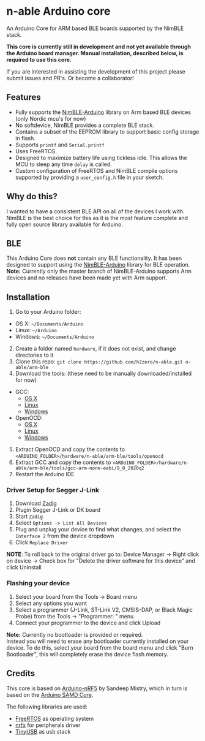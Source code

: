 # n-able Arduino core

An Arduino Core for ARM based BLE boards supported by the NimBLE stack.

**This core is currently still in development and not yet available through the Arduino board manager. Manual installation, described below, is required to use this core.**

If you are interested in assisting the development of this project please submit issues and PR's. Or become a collaborator!

## Features

* Fully supports the [NimBLE-Arduino](https://github.com/h2zero/NimBLE-Arduino) library on Arm based BLE devices (only Nordic mcu's for now)
* No softdevice, NimBLE provides a complete BLE stack.
* Contains a subset of the EEPROM library to support basic config storage in flash.
* Supports `printf` and `Serial.printf`
* Uses FreeRTOS.
* Designed to maximize battery life using tickless idle. This allows the MCU to sleep any time `delay` is called.
* Custom configuration of FreeRTOS and NimBLE compile options supported by providing a `user_config.h` file in your sketch.

## Why do this?

I wanted to have a consistent BLE API on all of the devices I work with. NimBLE is the best choice for this as it is the most feature complete and fully open source library available for Arduino.

## BLE

This Arduino Core does **not** contain any BLE functionality. It has been designed to support using the [NimBLE-Arduino](https://github.com/h2zero/NimBLE-Arduino) library for BLE operation.  
**Note:** Currently only the master branch of NimBLE-Arduino supports Arm devices and no releases have been made yet with Arm support.

## Installation

 1. Go to your Arduino folder:
  * OS X: ```~/Documents/Arduino```
  * Linux: ```~/Arduino```
  * Windows: ```~/Documents/Arduino```
 2. Create a folder named ```hardware```, if it does not exist, and change directories to it
 3. Clone this repo: ```git clone https://github.com/h2zero/n-able.git n-able/arm-ble```
 4. Download the tools: (these need to be manually downloaded/installed for now)
  * GCC:
    * [OS X](https://developer.arm.com/-/media/Files/downloads/gnu-rm/9-2020q2/gcc-arm-none-eabi-9-2020-q2-update-mac.tar.bz2?revision=d0d318de-b746-489f-98b0-9d89648ce910&hash=601DBEFBB7540F434D54B7BFF7890875)
    * [Linux](https://developer.arm.com/-/media/Files/downloads/gnu-rm/9-2020q2/gcc-arm-none-eabi-9-2020-q2-update-x86_64-linux.tar.bz2?revision=05382cca-1721-44e1-ae19-1e7c3dc96118&hash=AE874AE7513FAE5077350E4E23B1AC08)
    * [Windows](https://developer.arm.com/-/media/Files/downloads/gnu-rm/9-2020q2/gcc-arm-none-eabi-9-2020-q2-update-win32.zip?revision=95631fd0-0c29-41f4-8d0c-3702650bdd74&hash=1223A90FC1ACF69AD82680A87E0AEDD0)
  * OpenOCD:
    * [OS X](https://github.com/xpack-dev-tools/openocd-xpack/releases/download/v0.11.0-1/xpack-openocd-0.11.0-1-darwin-x64.tar.gz)
    * [Linux](https://github.com/xpack-dev-tools/openocd-xpack/releases/download/v0.11.0-1/xpack-openocd-0.11.0-1-linux-x64.tar.gz)
    * [Windows](https://github.com/xpack-dev-tools/openocd-xpack/releases/download/v0.11.0-1/xpack-openocd-0.11.0-1-win32-x64.zip)
 5. Extract OpenOCD and copy the contents to ```<ARDUINO_FOLDER>/hardware/n-able/arm-ble/tools/openocd```
 6. Extract GCC and copy the contents to ```<ARDUINO_FOLDER>/hardware/n-able/arm-ble/tools/gcc-arm-none-eabi/9_0_2020q2```
 7. Restart the Arduino IDE
 
### Driver Setup for Segger J-Link

 1. Download [Zadig](http://zadig.akeo.ie)
 2. Plugin Segger J-Link or DK board
 3. Start ```Zadig```
 4. Select ```Options -> List All Devices```
 5. Plug and unplug your device to find what changes, and select the ```Interface 2``` from the device dropdown
 6. Click ```Replace Driver```

__NOTE__: To roll back to the original driver go to: Device Manager -> Right click on device -> Check box for "Delete the driver software for this device" and click Uninstall

### Flashing your device

1. Select your board from the Tools -> Board menu
2. Select any options you want
3. Select a programmer (J-Link, ST-Link V2, CMSIS-DAP, or Black Magic Probe) from the Tools -> "Programmer: " menu
4. Connect your programmer to the device and click Upload

**Note:** Currently no bootloader is provided or required.  
Instead you will need to erase any bootloader currently installed on your device. To do this, select your board from the board menu and click "Burn Bootloader", this will completely erase the device flash memory.

## Credits

This core is based on [Arduino-nRF5](https://github.com/sandeepmistry/arduino-nRF5) by Sandeep Mistry,
which in turn is based on the [Arduino SAMD Core](https://github.com/arduino/ArduinoCore-samd).

The following libraries are used:

- [FreeRTOS](https://www.freertos.org/) as operating system
- [nrfx](https://github.com/NordicSemiconductor/nrfx) for peripherals driver
- [TinyUSB](https://github.com/hathach/tinyusb) as usb stack
